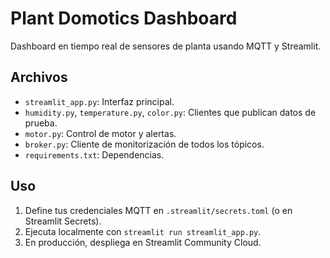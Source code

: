 # Plant Domotics Dashboard

Dashboard en tiempo real de sensores de planta usando MQTT y Streamlit.

## Archivos
- `streamlit_app.py`: Interfaz principal.
- `humidity.py`, `temperature.py`, `color.py`: Clientes que publican datos de prueba.
- `motor.py`: Control de motor y alertas.
- `broker.py`: Cliente de monitorización de todos los tópicos.
- `requirements.txt`: Dependencias.

## Uso
1. Define tus credenciales MQTT en `.streamlit/secrets.toml` (o en Streamlit Secrets).  
2. Ejecuta localmente con `streamlit run streamlit_app.py`.  
3. En producción, despliega en Streamlit Community Cloud.
